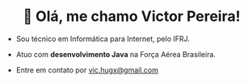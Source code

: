 <h1 align="center">👋 Olá, me chamo Victor Pereira!</h1>

- Sou técnico em Informática para Internet, pelo IFRJ.

- Atuo com <strong>desenvolvimento Java</strong> na Força Aérea Brasileira.

- Entre em contato por vic.hugx@gmail.com
